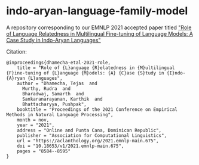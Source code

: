 # indo-aryan-language-family-model
A repository corresponding to our EMNLP 2021 accepted paper titled ["Role of Language Relatedness in Multilingual Fine-tuning of Language Models: A Case Study in Indo-Aryan Languages"](https://aclanthology.org/2021.emnlp-main.675.pdf)

Citation:
```
@inproceedings{dhamecha-etal-2021-role,
    title = "Role of {L}anguage {R}elatedness in {M}ultilingual {F}ine-tuning of {L}anguage {M}odels: {A} {C}ase {S}tudy in {I}ndo-{A}ryan {L}anguages",
    author = "Dhamecha, Tejas  and
      Murthy, Rudra  and
      Bharadwaj, Samarth  and
      Sankaranarayanan, Karthik  and
      Bhattacharyya, Pushpak",
    booktitle = "Proceedings of the 2021 Conference on Empirical Methods in Natural Language Processing",
    month = nov,
    year = "2021",
    address = "Online and Punta Cana, Dominican Republic",
    publisher = "Association for Computational Linguistics",
    url = "https://aclanthology.org/2021.emnlp-main.675",
    doi = "10.18653/v1/2021.emnlp-main.675",
    pages = "8584--8595"
}
```
